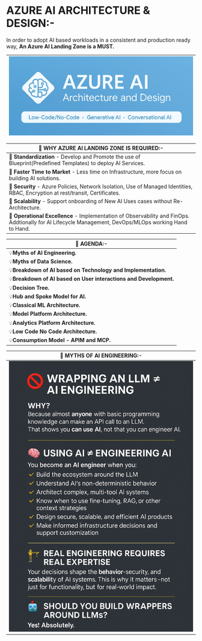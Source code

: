 # AZURE AI ARCHITECTURE & DESIGN:-

In order to adopt AI based workloads in a consistent and production ready way, __An Azure AI Landing Zone is a MUST.__

| <img src="/Images/1-Banner.jpg"> |
| --------- |

| 📌 WHY AZURE AI LANDING ZONE IS REQUIRED:- |
| --------- |
| 🎯 __Standardization__ - Develop and Promote the use of Blueprint(Predefined Templates) to deploy AI Services. |
| 🎯 __Faster Time to Market__ - Less time on Infrastructure, more focus on building AI solutions. |
| 🎯 __Security__ - Azure Policies, Network Isolation, Use of Managed Identities, RBAC, Encryption at rest/transit, Certificates. |
| 🎯 __Scalability__ - Support onboarding of New AI Uses cases without Re-Architecture. |
| 🎯 __Operational Excellence__ - Implementation of Observability and FinOps. Addtionally for AI Lifecycle Management, DevOps/MLOps working Hand to Hand. |

| 🚀 AGENDA:- |
| --------- |
| 💡__Myths of AI Engineering.__ |
| 💡__Myths of Data Science.__ |
| 💡__Breakdown of AI based on Technology and Implementation.__ |
| 💡__Breakdown of AI based on User interactions and Development.__ |
| 💡__Decision Tree.__ |
| 💡__Hub and Spoke Model for AI.__ |
| 💡__Classical ML Architecture.__ |
| 💡__Model Platform Architecture.__ |
| 💡__Analytics Platform Architecture.__ |
| 💡__Low Code No Code Architecture.__ |
| 💡__Consumption Model - APIM and MCP.__ |

| 📌 MYTHS OF AI ENGINEERING:- |
| --------- |
| <img src="/Images/2-Myth-AI-Engineering.jpg"> |

